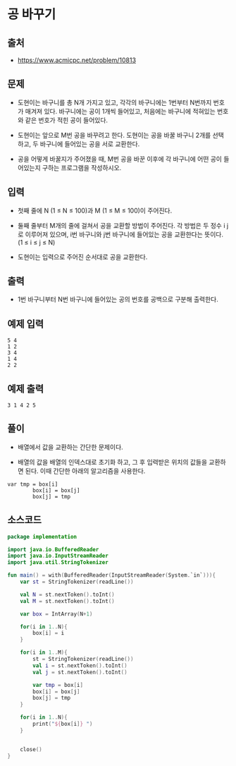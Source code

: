 # 공 바꾸기

## 출처

* https://www.acmicpc.net/problem/10813

## 문제

* 도현이는 바구니를 총 N개 가지고 있고, 각각의 바구니에는 1번부터 N번까지 번호가 매겨져 있다. 바구니에는 공이 1개씩 들어있고, 처음에는 바구니에 적혀있는 번호와 같은 번호가 적힌 공이 들어있다.

* 도현이는 앞으로 M번 공을 바꾸려고 한다. 도현이는 공을 바꿀 바구니 2개를 선택하고, 두 바구니에 들어있는 공을 서로 교환한다.

* 공을 어떻게 바꿀지가 주어졌을 때, M번 공을 바꾼 이후에 각 바구니에 어떤 공이 들어있는지 구하는 프로그램을 작성하시오.

## 입력

* 첫째 줄에 N (1 ≤ N ≤ 100)과 M (1 ≤ M ≤ 100)이 주어진다.

* 둘째 줄부터 M개의 줄에 걸쳐서 공을 교환할 방법이 주어진다. 각 방법은 두 정수 i j로 이루어져 있으며, i번 바구니와 j번 바구니에 들어있는 공을 교환한다는 뜻이다. (1 ≤ i ≤ j ≤ N)

* 도현이는 입력으로 주어진 순서대로 공을 교환한다.

## 출력

* 1번 바구니부터 N번 바구니에 들어있는 공의 번호를 공백으로 구분해 출력한다.

## 예제 입력

```
5 4
1 2
3 4
1 4
2 2
```

## 예제 출력

```3 1 4 2 5```

## 풀이

* 배열에서 값을 교환하는 간단한 문제이다.

* 배열의 값을 배열의 인덱스대로 초기화 하고, 그 후 입력받은 위치의 값들을 교환하면 된다. 이때 간단한 아래의 알고리즘을 사용한다.

```
var tmp = box[i]
        box[i] = box[j]
        box[j] = tmp
```

## 소스코드

```kotlin
package implementation

import java.io.BufferedReader
import java.io.InputStreamReader
import java.util.StringTokenizer

fun main() = with(BufferedReader(InputStreamReader(System.`in`))){
    var st = StringTokenizer(readLine())

    val N = st.nextToken().toInt()
    val M = st.nextToken().toInt()

    var box = IntArray(N+1)

    for(i in 1..N){
        box[i] = i
    }

    for(i in 1..M){
        st = StringTokenizer(readLine())
        val i = st.nextToken().toInt()
        val j = st.nextToken().toInt()

        var tmp = box[i]
        box[i] = box[j]
        box[j] = tmp
    }

    for(i in 1..N){
        print("${box[i]} ")
    }


    close()
}
```
